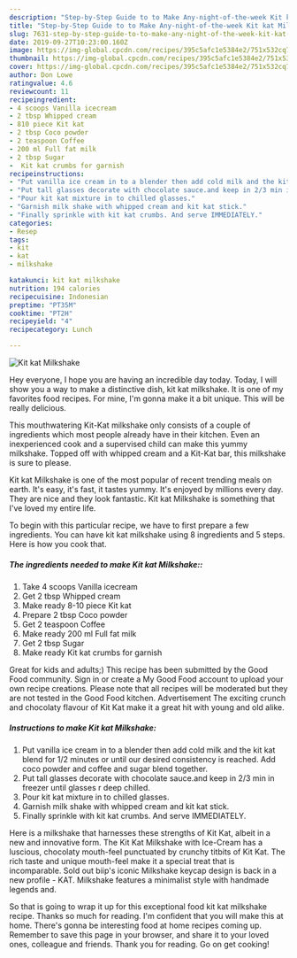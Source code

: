 ```yaml
---
description: "Step-by-Step Guide to to Make Any-night-of-the-week Kit kat Milkshake"
title: "Step-by-Step Guide to to Make Any-night-of-the-week Kit kat Milkshake"
slug: 7631-step-by-step-guide-to-to-make-any-night-of-the-week-kit-kat-milkshake
date: 2019-09-27T10:23:00.160Z
image: https://img-global.cpcdn.com/recipes/395c5afc1e5384e2/751x532cq70/kit-kat-milkshake-recipe-main-photo.jpg
thumbnail: https://img-global.cpcdn.com/recipes/395c5afc1e5384e2/751x532cq70/kit-kat-milkshake-recipe-main-photo.jpg
cover: https://img-global.cpcdn.com/recipes/395c5afc1e5384e2/751x532cq70/kit-kat-milkshake-recipe-main-photo.jpg
author: Don Lowe
ratingvalue: 4.6
reviewcount: 11
recipeingredient:
- 4 scoops Vanilla icecream
- 2 tbsp Whipped cream
- 810 piece Kit kat
- 2 tbsp Coco powder
- 2 teaspoon Coffee
- 200 ml Full fat milk
- 2 tbsp Sugar
-  Kit kat crumbs for garnish
recipeinstructions:
- "Put vanilla ice cream in to a blender then add cold milk and the kit kat blend for 1/2 minutes or until our desired consistency is reached. Add coco powder and coffee and sugar blend together."
- "Put tall glasses decorate with chocolate sauce.and keep in 2/3 min in freezer until glasses r deep chilled."
- "Pour kit kat mixture in to chilled glasses."
- "Garnish milk shake with whipped cream and kit kat stick."
- "Finally sprinkle with kit kat crumbs. And serve IMMEDIATELY."
categories:
- Resep
tags:
- kit
- kat
- milkshake

katakunci: kit kat milkshake
nutrition: 194 calories
recipecuisine: Indonesian
preptime: "PT35M"
cooktime: "PT2H"
recipeyield: "4"
recipecategory: Lunch

---
```



![Kit kat Milkshake](https://img-global.cpcdn.com/recipes/395c5afc1e5384e2/751x532cq70/kit-kat-milkshake-recipe-main-photo.jpg)

Hey everyone, I hope you are having an incredible day today. Today, I will show you a way to make a distinctive dish, kit kat milkshake. It is one of my favorites food recipes. For mine, I'm gonna make it a bit unique. This will be really delicious.

This mouthwatering Kit-Kat milkshake only consists of a couple of ingredients which most people already have in their kitchen. Even an inexperienced cook and a supervised child can make this yummy milkshake. Topped off with whipped cream and a Kit-Kat bar, this milkshake is sure to please.

Kit kat Milkshake is one of the most popular of recent trending meals on earth. It's easy, it's fast, it tastes yummy. It's enjoyed by millions every day. They are nice and they look fantastic. Kit kat Milkshake is something that I've loved my entire life.


To begin with this particular recipe, we have to first prepare a few ingredients. You can have kit kat milkshake using 8 ingredients and 5 steps. Here is how you cook that.

##### The ingredients needed to make Kit kat Milkshake::

1. Take 4 scoops Vanilla icecream
1. Get 2 tbsp Whipped cream
1. Make ready 8-10 piece Kit kat
1. Prepare 2 tbsp Coco powder
1. Get 2 teaspoon Coffee
1. Make ready 200 ml Full fat milk
1. Get 2 tbsp Sugar
1. Make ready  Kit kat crumbs for garnish


Great for kids and adults;) This recipe has been submitted by the Good Food community. Sign in or create a My Good Food account to upload your own recipe creations. Please note that all recipes will be moderated but they are not tested in the Good Food kitchen. Advertisement The exciting crunch and chocolaty flavour of Kit Kat make it a great hit with young and old alike. 

##### Instructions to make Kit kat Milkshake:

1. Put vanilla ice cream in to a blender then add cold milk and the kit kat blend for 1/2 minutes or until our desired consistency is reached. Add coco powder and coffee and sugar blend together.
1. Put tall glasses decorate with chocolate sauce.and keep in 2/3 min in freezer until glasses r deep chilled.
1. Pour kit kat mixture in to chilled glasses.
1. Garnish milk shake with whipped cream and kit kat stick.
1. Finally sprinkle with kit kat crumbs. And serve IMMEDIATELY.


Here is a milkshake that harnesses these strengths of Kit Kat, albeit in a new and innovative form. The Kit Kat Milkshake with Ice-Cream has a luscious, chocolaty mouth-feel punctuated by crunchy titbits of Kit Kat. The rich taste and unique mouth-feel make it a special treat that is incomparable. Sold out biip&#39;s iconic Milkshake keycap design is back in a new profile - KAT. Milkshake features a minimalist style with handmade legends and. 

So that is going to wrap it up for this exceptional food kit kat milkshake recipe. Thanks so much for reading. I'm confident that you will make this at home. There's gonna be interesting food at home recipes coming up. Remember to save this page in your browser, and share it to your loved ones, colleague and friends. Thank you for reading. Go on get cooking!
